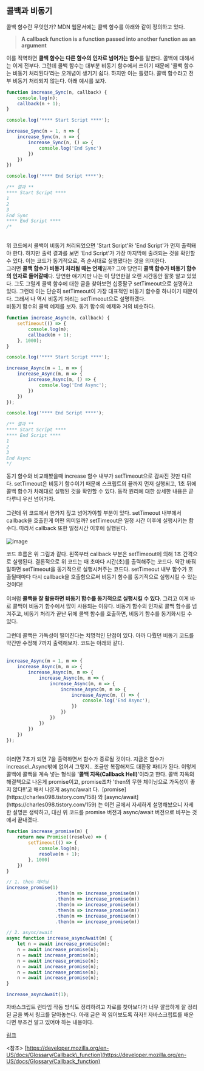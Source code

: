 ## 콜백과 비동기

콜백 함수란 무엇인가? MDN 웹문서에는 콜백 함수를 아래와 같이 정의하고 있다. 

> **A callback function is a function passed into another function as an argument**

이를 직역하면 **콜백 함수는 다른 함수의 인자로 넘어가는 함수**를 말한다. 콜백에 대해서는 이게 전부다. 그런데 콜백 함수는 대부분 비동기 함수에서 쓰이기 때문에 '콜백 함수는 비동기 처리된다'라는 오개념이 생기기 쉽다. 하지만 이는 틀렸다. 콜백 함수라고 전부 비동기 처리되지 않는다. 아래 예시를 보자.    

```javascript
function increase_Sync(n, callback) {
    console.log(n);
    callback(n + 1);
}

console.log('**** Start Script ****');

increase_Sync(n = 1, n => {
    increase_Sync(n, n => {
        increase_Sync(n, () => {
            console.log('End Sync')
        })
    })
})

console.log('**** End Script ****');

/** 결과 **
**** Start Script ****
1
2
3
End Sync
**** End Script ****
/*
```
<br>
위 코드에서 콜백이 비동기 처리되었으면 'Start Script'와 'End Script'가 먼저 출력돼야 한다. 하지만 출력 결과를 보면 'End Script'가 가장 마지막에 출려되는 것을 확인할 수 있다. 이는 코드가 동기적으로, 즉 순서대로 실행됐다는 것을 의미한다.    
<br>
그러면 <b>콜백 함수가 비동기 처리될 때는 언제</b>일까? 그야 당연히 <b>콜백 함수가 비동기 함수의 인자로 들어갈때</b>다. 당연한 얘기지만 나는 이 당연한걸 오랜 시간동안 잘못 알고 있었다. 그도 그럴게 콜백 함수에 대한 글을 찾아보면 십중팔구 setTimeout으로 설명하고 있다. 그런데 이는 단순히 setTimeout이 가장 대표적인 비동기 함수중 하나이기 때문이다. 그래서 나 역시 비동기 처리는 setTimeout으로 설명하겠다.     
<br>
비동기 함수의 콜백 예제를 보자. 동기 함수의 예제와 거의 비슷하다.
    
```javascript
function increase_Async(m, callback) {
    setTimeout(() => {
        console.log(m);
        callback(m + 1);
    }, 1000);
}

console.log('**** Start Script ****');

increase_Async(m = 1, m => {
    increase_Async(m, m => {
        increase_Async(m, () => {
            console.log('End Async');
        })
    })
});

console.log('**** End Script ****');

/** 결과 **
**** Start Script ****
**** End Script ****
1
2
3
End Async
*/
```
    
동기 함수와 비교해봤을때 increase 함수 내부가 setTimeout으로 감싸진 것만 다르다. setTimeout은 비동기 함수이기 때문에 스크립트의 끝까지 먼저 실행되고, 1초 뒤에 콜백 함수가 차례대로 실행된 것을 확인할 수 있다. 동작 원리에 대한 상세한 내용은 곧 다루니 우선 넘어가자.    
<br>
그런데 위 코드에서 한가지 짚고 넘어가야할 부분이 있다. setTimeout 내부에서 callback을 호출한게 어떤 의미일까? setTimeout은 일정 시간 이후에 실행시키는 함수다. 따라서 callback 또한 일정시간 이후에 실행된다.     
<br>
![image](https://user-images.githubusercontent.com/55475550/166470311-ce058e9c-76a8-407e-8572-8db9f45bb134.png)
<br>

코드 흐름은 위 그림과 같다. 왼쪽부터 callback 부분은 setTimeout에 의해 1초 간격으로 실행된다. 결론적으로 위 코드는 매 초마다 시간(초)를 출력해주는 코드다. 약간 바꿔 말하면 setTimeout을 동기적으로 실행시켜주는 코드다. setTimeout 내부 함수가 호출될때마다 다시 callback을 호출함으로써 비동기 함수를 동기적으로 실행시킬 수 있는 것이다!   
<br>
이처럼 <b>콜백을 잘 활용하면 비동기 함수를 동기적으로 실행시킬 수 있다</b>. 그리고 이게 바로 콜백이 비동기 함수에서 많이 사용되는 이유다. 비동기 함수의 인자로 콜백 함수를 넘겨주고, 비동기 처리가 끝난 뒤에 콜백 함수를 호출하면, 비동기 함수를 동기화시킬 수 있다.    
<br>
그런데 콜백은 가독성이 떨어진다는 치명적인 단점이 있다. 아까 다뤘던 비동기 코드를 약간만 수정해 7까지 출력해보자. 코드는 아래와 같다.    
<br>
```javascript
increase_Async(m = 1, m => {
    increase_Async(m, m => {
        increase_Async(m, m => {
            increase_Async(m, m => {
                increase_Async(m, m => {
                    increase_Async(m, m => {
                        increase_Async(m, () => {
                            console.log('End Async');
                        })
                    })
                })
            })
        })
    })
});
```
<br>
이러면 7초가 되면 7을 출력하면서 함수가 종료될 것이다. 지금은 함수가 increase\_Async밖에 없어서 그렇지.. 조금만 복잡해져도 대환장 파티가 된다. 이렇게 콜백에 콜백을 계속 넣는 형식을 '<b>콜백 지옥(Callback Hell)</b>'이라고 한다. 콜백 지옥의 해결책으로 나온게 promise이고, promise조차 'then의 무한 체이닝으로 가독성이 좋지 않다!!'고 해서 나온게 async/await 다.  [promise](https://charles098.tistory.com/158) 와 [async/await](https://charles098.tistory.com/159) 는 이전 글에서 자세하게 설명해놨으니 자세한 설명은 생략하고, 대신 위 코드를 promise 버전과 async/await 버전으로 바꾸는 것에서 끝내겠다.    
<br>

```javascript
function increase_promise(m) {
    return new Promise((resolve) => {
        setTimeout(() => {
            console.log(m);
            resolve(m + 1);
        }, 1000)
    })
}

// 1. then 체이닝
increase_promise(1)
                  .then(m => increase_promise(m))
                  .then(m => increase_promise(m))
                  .then(m => increase_promise(m))
                  .then(m => increase_promise(m))
                  .then(m => increase_promise(m))
                  .then(m => increase_promise(m))

// 2. async/await
async function increase_asyncAwait(m) {
    let n = await increase_promise(m);
    n = await increase_promise(n);
    n = await increase_promise(n);
    n = await increase_promise(n);
    n = await increase_promise(n);
    n = await increase_promise(n);
    n = await increase_promise(n);
}

increase_asyncAwait(1);
```
      
자바스크립트 런타임 작동 방식도 정리하려고 자료를 찾아보다가 너무 깔끔하게 잘 정리된 글을 봐서 링크를 달아놓는다. 아래 글은 꼭 읽어보도록 하자!! 자바스크립트를 배운다면 무조건 알고 있어야 하는 내용이다.   
   
[링크](https://hanamon.kr/javascript-%EB%9F%B0%ED%83%80%EC%9E%84-%EC%9E%91%EB%8F%99-%EB%B0%A9%EC%8B%9D-%EB%B9%84%EB%8F%99%EA%B8%B0%EC%99%80-%EC%9D%B4%EB%B2%A4%ED%8A%B8-%EB%A3%A8%ED%94%84/)

   
<참조>
[https://developer.mozilla.org/en-US/docs/Glossary/Callback\_function](https://developer.mozilla.org/en-US/docs/Glossary/Callback_function)
